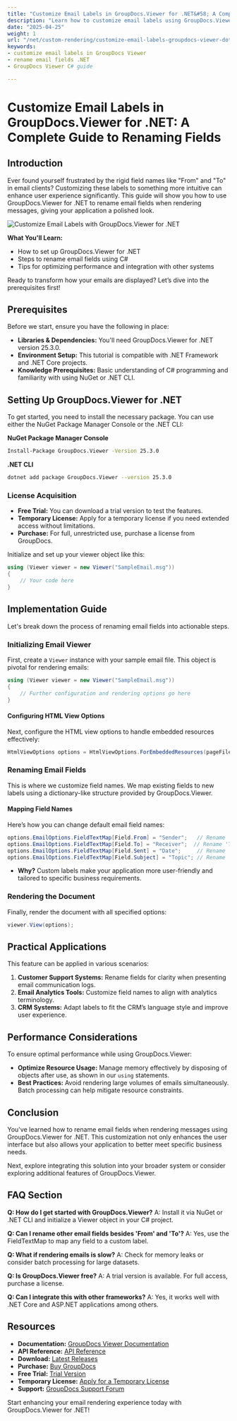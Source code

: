 ```yaml
---
title: "Customize Email Labels in GroupDocs.Viewer for .NET&#58; A Complete Guide to Renaming Fields"
description: "Learn how to customize email labels using GroupDocs.Viewer for .NET with this step-by-step guide. Enhance your application's user interface by renaming fields like 'From' and 'To'."
date: "2025-04-25"
weight: 1
url: "/net/custom-rendering/customize-email-labels-groupdocs-viewer-dotnet/"
keywords:
- customize email labels in GroupDocs Viewer
- rename email fields .NET
- GroupDocs Viewer C# guide

---
```



# Customize Email Labels in GroupDocs.Viewer for .NET: A Complete Guide to Renaming Fields

## Introduction

Ever found yourself frustrated by the rigid field names like "From" and "To" in email clients? Customizing these labels to something more intuitive can enhance user experience significantly. This guide will show you how to use GroupDocs.Viewer for .NET to rename email fields when rendering messages, giving your application a polished look.

![Customize Email Labels with GroupDocs.Viewer for .NET](/viewer/custom-rendering/customize-email-labels-img.png)

**What You'll Learn:**
- How to set up GroupDocs.Viewer for .NET
- Steps to rename email fields using C#
- Tips for optimizing performance and integration with other systems

Ready to transform how your emails are displayed? Let’s dive into the prerequisites first!

## Prerequisites

Before we start, ensure you have the following in place:

- **Libraries & Dependencies:** You'll need GroupDocs.Viewer for .NET version 25.3.0.
- **Environment Setup:** This tutorial is compatible with .NET Framework and .NET Core projects.
- **Knowledge Prerequisites:** Basic understanding of C# programming and familiarity with using NuGet or .NET CLI.

## Setting Up GroupDocs.Viewer for .NET

To get started, you need to install the necessary package. You can use either the NuGet Package Manager Console or the .NET CLI:

**NuGet Package Manager Console**
```bash
Install-Package GroupDocs.Viewer -Version 25.3.0
```

**.NET CLI**
```bash
dotnet add package GroupDocs.Viewer --version 25.3.0
```

### License Acquisition
- **Free Trial:** You can download a trial version to test the features.
- **Temporary License:** Apply for a temporary license if you need extended access without limitations.
- **Purchase:** For full, unrestricted use, purchase a license from GroupDocs.

Initialize and set up your viewer object like this:

```csharp
using (Viewer viewer = new Viewer("SampleEmail.msg"))
{
    // Your code here
}
```

## Implementation Guide

Let's break down the process of renaming email fields into actionable steps.

### Initializing Email Viewer

First, create a `Viewer` instance with your sample email file. This object is pivotal for rendering emails:

```csharp
using (Viewer viewer = new Viewer("SampleEmail.msg"))
{
    // Further configuration and rendering options go here
}
```

#### Configuring HTML View Options

Next, configure the HTML view options to handle embedded resources effectively:

```csharp
HtmlViewOptions options = HtmlViewOptions.ForEmbeddedResources(pageFilePathFormat);
```

### Renaming Email Fields

This is where we customize field names. We map existing fields to new labels using a dictionary-like structure provided by GroupDocs.Viewer.

#### Mapping Field Names

Here’s how you can change default email field names:

```csharp
options.EmailOptions.FieldTextMap[Field.From] = "Sender";   // Rename 'From' field to 'Sender'.
options.EmailOptions.FieldTextMap[Field.To] = "Receiver";  // Rename 'To' field to 'Receiver'.
options.EmailOptions.FieldTextMap[Field.Sent] = "Date";     // Rename 'Sent' field to 'Date'.
options.EmailOptions.FieldTextMap[Field.Subject] = "Topic"; // Rename 'Subject' field to 'Topic'.
```

- **Why?** Custom labels make your application more user-friendly and tailored to specific business requirements.

### Rendering the Document

Finally, render the document with all specified options:

```csharp
viewer.View(options);
```

## Practical Applications

This feature can be applied in various scenarios:

1. **Customer Support Systems:** Rename fields for clarity when presenting email communication logs.
2. **Email Analytics Tools:** Customize field names to align with analytics terminology.
3. **CRM Systems:** Adapt labels to fit the CRM’s language style and improve user experience.

## Performance Considerations

To ensure optimal performance while using GroupDocs.Viewer:
- **Optimize Resource Usage:** Manage memory effectively by disposing of objects after use, as shown in our `using` statements.
- **Best Practices:** Avoid rendering large volumes of emails simultaneously. Batch processing can help mitigate resource constraints.

## Conclusion

You've learned how to rename email fields when rendering messages using GroupDocs.Viewer for .NET. This customization not only enhances the user interface but also allows your application to better meet specific business needs. 

Next, explore integrating this solution into your broader system or consider exploring additional features of GroupDocs.Viewer.

## FAQ Section

**Q: How do I get started with GroupDocs.Viewer?**
A: Install it via NuGet or .NET CLI and initialize a Viewer object in your C# project.

**Q: Can I rename other email fields besides 'From' and 'To'?**
A: Yes, use the FieldTextMap to map any field to a custom label.

**Q: What if rendering emails is slow?**
A: Check for memory leaks or consider batch processing for large datasets.

**Q: Is GroupDocs.Viewer free?**
A: A trial version is available. For full access, purchase a license.

**Q: Can I integrate this with other frameworks?**
A: Yes, it works well with .NET Core and ASP.NET applications among others.

## Resources
- **Documentation:** [GroupDocs Viewer Documentation](https://docs.groupdocs.com/viewer/net/)
- **API Reference:** [API Reference](https://reference.groupdocs.com/viewer/net/)
- **Download:** [Latest Releases](https://releases.groupdocs.com/viewer/net/)
- **Purchase:** [Buy GroupDocs](https://purchase.groupdocs.com/buy)
- **Free Trial:** [Trial Version](https://releases.groupdocs.com/viewer/net/)
- **Temporary License:** [Apply for a Temporary License](https://purchase.groupdocs.com/temporary-license/)
- **Support:** [GroupDocs Support Forum](https://forum.groupdocs.com/c/viewer/9)

Start enhancing your email rendering experience today with GroupDocs.Viewer for .NET!
